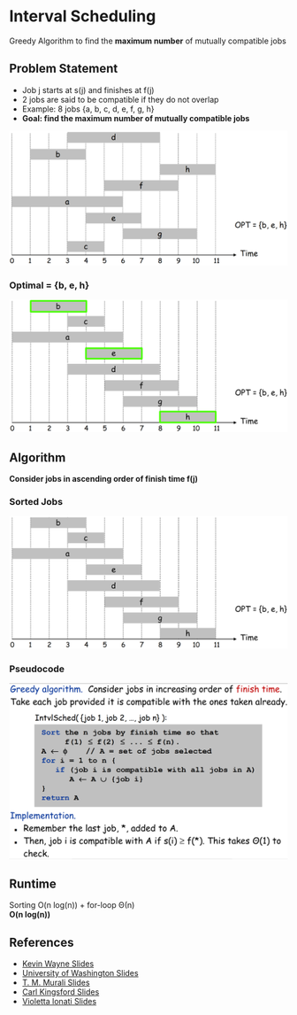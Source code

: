 # Interval Scheduling
Greedy Algorithm to find the **maximum number** of mutually compatible jobs

## Problem Statement
- Job j starts at s(j) and finishes at f(j)
- 2 jobs are said to be compatible if they do not overlap
- Example: 8 jobs {a, b, c, d, e, f, g, h}
- **Goal: find the maximum number of mutually compatible jobs**

![](images/all-jobs.png)

### Optimal = {b, e, h}
![](images/optimal-jobs.png)

## Algorithm
**Consider jobs in ascending order of finish time f(j)**

### Sorted Jobs
![](images/sorted-jobs.png)

### Pseudocode
![](images/pseudocode.png)

## Runtime
Sorting O(n log(n)) + for-loop Θ(n)  
**O(n log(n))**

## References
- [Kevin Wayne Slides](https://www.cs.princeton.edu/~wayne/kleinberg-tardos/pearson/04GreedyAlgorithms-2x2.pdf)
- [University of Washington Slides](https://courses.cs.washington.edu/courses/cse421/07su/slides/04greed-4up.pdf)
- [T. M. Murali Slides](http://courses.cs.vt.edu/cs5114/spring2009/lectures/lecture04-greedy-scheduling.pdf)
- [Carl Kingsford Slides](https://www.cs.umd.edu/class/fall2009/cmsc451/lectures/Lec04-interval.pdf)
- [Violetta lonati Slides](http://lonati.di.unimi.it/algo/0910/lab/kowalski6.pdf)
